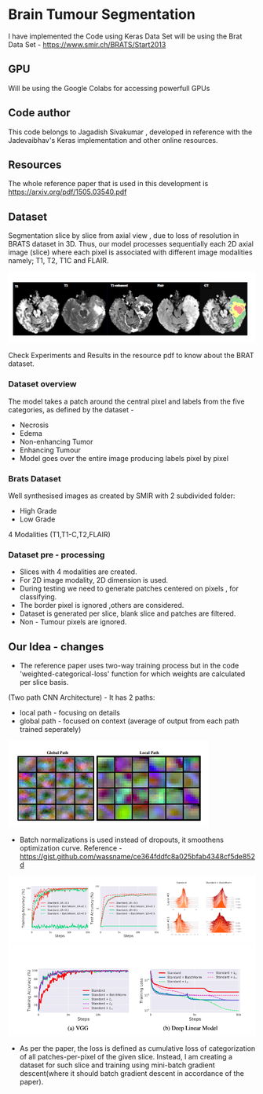 # Brain Tumour Segmentation

I have implemented the Code using Keras
Data Set will be using the Brat Data Set - https://www.smir.ch/BRATS/Start2013

## GPU
Will be using the Google Colabs for accessing powerfull GPUs

## Code author
This code belongs to Jagadish Sivakumar , developed in reference with the Jadevaibhav's Keras implementation and other online resources.

## Resources
The whole reference paper that is used in this development is https://arxiv.org/pdf/1505.03540.pdf

## Dataset
Segmentation slice by slice from axial view , due to loss of resolution in BRATS dataset in 3D.
Thus, our model processes sequentially each 2D axial image (slice) where each pixel is associated with different image modalities namely; T1, T2, T1C and
FLAIR.

![](modalities.PNG)

Check Experiments and Results in the resource pdf to know about the BRAT dataset.

### Dataset overview
The model takes a patch around the central pixel and labels from the five categories, as defined by the dataset -
* Necrosis
* Edema
* Non-enhancing Tumor
* Enhancing Tumour
* Model goes over the entire image producing labels pixel by pixel

### Brats Dataset
Well synthesised images as created by SMIR with 2 subdivided folder:
* High Grade
* Low Grade

4 Modalities (T1,T1-C,T2,FLAIR)

### Dataset pre - processing
* Slices with 4 modalities are created.
* For 2D image modality, 2D dimension is used.
* During testing we need to generate patches centered on pixels , for classifying.
* The border pixel is ignored ,others are considered.
* Dataset is generated per slice, blank slice and patches are filtered.
* Non - Tumour pixels are ignored.

## Our Idea - changes
 - The reference paper uses two-way training process but in the code 'weighted-categorical-loss' function for which weights are calculated per slice basis.

 (Two path CNN Architecture) - It has 2 paths:
 * local path - focusing on details
 * global path - focused on context
 (average of output from each path trained seperately)

![](twowaypath.png)
 - Batch normalizations is used instead of dropouts, it smoothens optimization curve.
 Reference - https://gist.github.com/wassname/ce364fddfc8a025bfab4348cf5de852d

 ![](batch1.png)
 ![](batch2.png)

- As per the paper, the loss is defined as cumulative loss of categorization of all patches-per-pixel of the given slice. Instead, I am creating a dataset for such slice and training using mini-batch gradient descent(where it should batch gradient descent in accordance of the paper).

##
